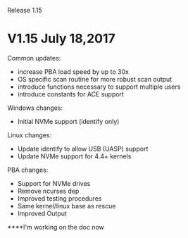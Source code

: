 Release 1.15
# V1.15 July 18,2017
Common updates:
- increase PBA load speed by up to 30x
- OS specific scan routine for more robust scan output
- introduce functions necessary to support multiple users
- introduce constants for ACE support

Windows changes:
- Initial NVMe support (identify only)

Linux changes:
- Update identify to allow USB (UASP) support
- Update NVMe support for 4.4+ kernels

PBA changes:
- Support for NVMe drives
- Remove ncurses dep
- Improved testing procedures
- Same kernel/linux base as rescue
- Improved Output

****I'm working on the doc now